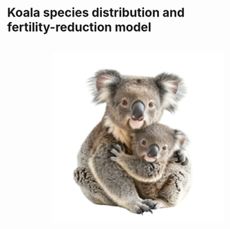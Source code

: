 # Koala species distribution and fertility-reduction model
<img align="right" src="www/koala.png" alt="koala & joey" width="400" style="margin-top: 20px">
